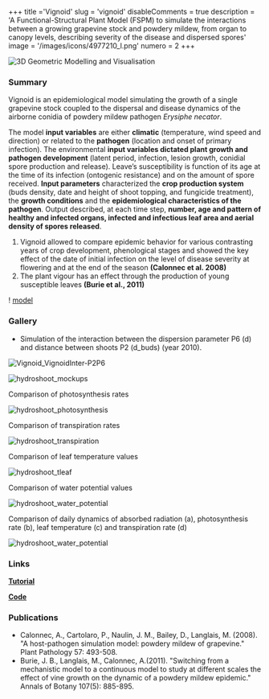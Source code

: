 +++
title ='Vignoid'
slug = 'vignoid'
disableComments = true
description = 'A Functional-Structural Plant Model (FSPM) to simulate the interactions between a growing grapevine stock and powdery mildew, from organ to canopy levels, describing severity of the disease and dispersed spores'
image = '/images/icons/4977210_l.png'
numero = 2
+++


<!--# Vignoid-->

![3D Geometric Modelling and Visualisation](/images/hydroshoot/hydroshoot1.png)

### Summary

Vignoid is an epidemiological model simulating the growth of a single grapevine stock coupled to the dispersal and disease dynamics of the airborne conidia of powdery mildew pathogen *Erysiphe necator*. 

The model **input variables** are either **climatic** (temperature, wind speed and direction) or related to the **pathogen** (location and onset of primary infection). The environmental **input variables dictated plant growth and pathogen development** (latent period, infection, lesion growth, conidial spore production and release). Leave’s susceptibility is function of its age at the time of its infection (ontogenic resistance) and on the amount of spore received.
**Input parameters** characterized the **crop production system** (buds density, date and height of shoot topping, and fungicide treatment), the **growth conditions** and the **epidemiological characteristics of the pathogen**.
Output described, at each time step, **number, age and pattern of healthy and infected organs, infected and infectious leaf area and aerial density of spores released**. 
1.	Vignoid allowed to compare epidemic behavior for various contrasting years of crop development, phenological stages and showed the key effect of the date of initial infection on the level of disease severity at flowering and at the end of the season **(Calonnec et al. 2008)**
2.	The plant vigour has an effect through the production of young susceptible leaves **(Burie et al., 2011)**

! [model](/images/vignoid/model2.jpg)



### Gallery
* Simulation of the interaction between the dispersion parameter P6 (d) and  distance between shoots P2 (d_buds) (year 2010).

![Vignoid_VignoidInter-P2P6](/images/vignoid/Vignoid-InterP2P6.png)


![hydroshoot_mockups](/images/hydroshoot/mockups.png)

Comparison of photosynthesis rates

![hydroshoot_photosynthesis](/images/hydroshoot/photosynthesis.png)


Comparison of transpiration rates

![hydroshoot_transpiration](/images/hydroshoot/transpiration.png)


Comparison of leaf temperature values

![hydroshoot_tleaf](/images/hydroshoot/tleaf.png)


Comparison of water potential values

![hydroshoot_water_potential](/images/hydroshoot/water_potential.png)



Comparison of daily dynamics of absorbed radiation (a), photosynthesis rate (b),
leaf temperature (c) and transpiration rate (d)

![hydroshoot_water_potential](/images/hydroshoot/dynamic.png)



### Links

[**Tutorial**](https://hydroshoot.readthedocs.io/en/latest/)


[**Code**](https://github.com/openalea/hydroshoot)



### Publications

- Calonnec, A., Cartolaro, P., Naulin, J. M., Bailey, D., Langlais, M. (2008). "A host-pathogen simulation model: powdery mildew of grapevine." Plant Pathology 57: 493-508.
- Burie, J. B., Langlais, M., Calonnec, A.(2011). "Switching from a mechanistic model to a continuous model to study at different scales the effect of vine growth on the dynamic of a powdery mildew epidemic." Annals of Botany 107(5): 885-895.
	


